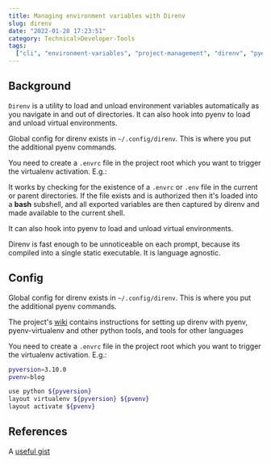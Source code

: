 ```yaml
---
title: Managing environment variables with Direnv
slug: direnv
date: "2022-01-28 17:23:51"
category: Technical>Developer-Tools
tags:
  ["cli", "environment-variables", "project-management", "direnv", "pyenv", "virtual-environments"]
---
```


## Background

`Direnv` is a utility to load and unload environment variables automatically as
you navigate in and out of directories. It can also hook into pyenv to load
and unload virtual environments.

Global config for direnv exists in `~/.config/direnv`. This is where you put
the additional pyenv commands.

You need to create a `.envrc` file in the project root which you want to trigger
the virtualenv activation. E.g.:

It works by checking for the existence of a `.envrc` or `.env` file in the
current or parent directories. If the file exists and is authorized then it's
loaded into a **bash** subshell, and all exported variables are then captured by
direnv and made available to the current shell.

It can also hook into pyenv to load and unload virtual environments.

Direnv is fast enough to be unnoticeable on each prompt, because its compiled
into a single static executable. It is language agnostic.

## Config

Global config for direnv exists in `~/.config/direnv`. This is where you put
the additional pyenv commands.

The project's [wiki](https://github.com/direnv/direnv/wiki/Python#pyenv-virtualenv)
contains instructions for setting up direnv with pyenv, pyenv-virtualenv and
other python tools, and tools for other languages

You need to create a `.envrc` file in the project root which you want to trigger
the virtualenv activation. E.g.:

```bash {1,3-4} showLineNumbers
pyversion=3.10.0
pvenv=blog

use python ${pyversion}
layout virtualenv ${pyversion} ${pvenv}
layout activate ${pvenv}
```

## References

A [useful gist](https://gist.github.com/ZhangChen199102/da3133fc05e3b03afab405fdc3152fb3)
